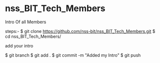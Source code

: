 # nss_BIT_Tech_Members
Intro Of all Members


steps:-
$  git clone https://github.com/nss-bit/nss_BIT_Tech_Members.git
$  cd nss_BIT_Tech_Members/

add your intro

$ git branch
$ git add .
$ git commit -m "Added my Intro"
$ git push
